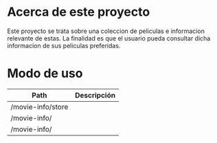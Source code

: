 # Acerca de este proyecto

Este proyecto se trata sobre una coleccion de peliculas e informacion
relevante de estas. La finalidad es que el usuario pueda consultar
dicha informacion de sus peliculas preferidas.

# Modo de uso


| Path                  | Descripción |
| --------------------- | ----------- |
| /movie-info/store           |             |
| /movie-info/<id>       |             |
| /movie-info/           |             |
